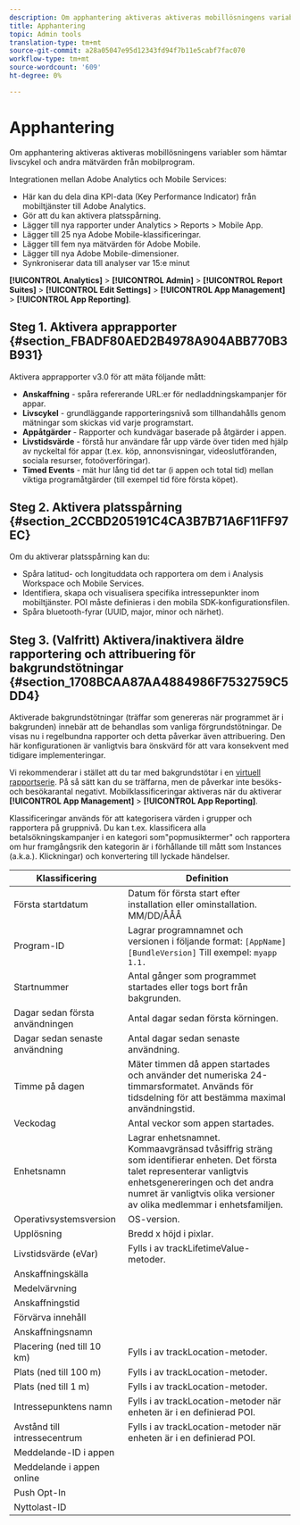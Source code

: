 ```yaml
---
description: Om apphantering aktiveras aktiveras mobillösningens variabler som hämtar livscykel och andra mätvärden från mobilprogram.
title: Apphantering
topic: Admin tools
translation-type: tm+mt
source-git-commit: a28a05047e95d12343fd94f7b11e5cabf7fac070
workflow-type: tm+mt
source-wordcount: '609'
ht-degree: 0%

---
```



# Apphantering

Om apphantering aktiveras aktiveras mobillösningens variabler som hämtar livscykel och andra mätvärden från mobilprogram.

Integrationen mellan Adobe Analytics och Mobile Services:

* Här kan du dela dina KPI-data (Key Performance Indicator) från mobiltjänster till Adobe Analytics.
* Gör att du kan aktivera platsspårning.
* Lägger till nya rapporter under Analytics > Reports > Mobile App.
* Lägger till 25 nya Adobe Mobile-klassificeringar.
* Lägger till fem nya mätvärden för Adobe Mobile.
* Lägger till nya Adobe Mobile-dimensioner.
* Synkroniserar data till analyser var 15:e minut

**[!UICONTROL Analytics]** > **[!UICONTROL Admin]** > **[!UICONTROL Report Suites]** > **[!UICONTROL Edit Settings]** > **[!UICONTROL App Management]** > **[!UICONTROL App Reporting]**.

## Steg 1. Aktivera apprapporter {#section_FBADF80AED2B4978A904ABB770B3B931}

Aktivera apprapporter v3.0 för att mäta följande mått:

* **Anskaffning** - spåra refererande URL:er för nedladdningskampanjer för appar.
* **Livscykel** - grundläggande rapporteringsnivå som tillhandahålls genom mätningar som skickas vid varje programstart.
* **Appåtgärder** - Rapporter och kundvägar baserade på åtgärder i appen.
* **Livstidsvärde** - förstå hur användare får upp värde över tiden med hjälp av nyckeltal för appar (t.ex. köp, annonsvisningar, videoslutföranden, sociala resurser, fotoöverföringar).
* **Timed Events** - mät hur lång tid det tar (i appen och total tid) mellan viktiga programåtgärder (till exempel tid före första köpet).

## Steg 2. Aktivera platsspårning {#section_2CCBD205191C4CA3B7B71A6F11FF97EC}

Om du aktiverar platsspårning kan du:

* Spåra latitud- och longituddata och rapportera om dem i Analysis Workspace och Mobile Services.
* Identifiera, skapa och visualisera specifika intressepunkter inom mobiltjänster. POI måste definieras i den mobila SDK-konfigurationsfilen.
* Spåra bluetooth-fyrar (UUID, major, minor och närhet).

## Steg 3. (Valfritt) Aktivera/inaktivera äldre rapportering och attribuering för bakgrundstötningar {#section_1708BCAA87AA4884986F7532759C5DD4}

Aktiverade bakgrundstötningar (träffar som genereras när programmet är i bakgrunden) innebär att de behandlas som vanliga förgrundstötningar. De visas nu i regelbundna rapporter och detta påverkar även attribuering. Den här konfigurationen är vanligtvis bara önskvärd för att vara konsekvent med tidigare implementeringar.

Vi rekommenderar i stället att du tar med bakgrundstötar i en [virtuell rapportserie](/help/components/vrs/vrs-about.md). På så sätt kan du se träffarna, men de påverkar inte besöks- och besökarantal negativt.
Mobilklassificeringar aktiveras när du aktiverar **[!UICONTROL App Management]** > **[!UICONTROL App Reporting]**.

Klassificeringar används för att kategorisera värden i grupper och rapportera på gruppnivå. Du kan t.ex. klassificera alla betalsökningskampanjer i en kategori som&quot;popmusiktermer&quot; och rapportera om hur framgångsrik den kategorin är i förhållande till mått som Instances (a.k.a.). Klickningar) och konvertering till lyckade händelser.

| Klassificering | Definition |
|--- |--- |
| Första startdatum | Datum för första start efter installation eller ominstallation.   MM/DD/ÅÅÅ |
| Program-ID | Lagrar programnamnet och versionen i följande format:   `[AppName] [BundleVersion]`  Till exempel: `myapp 1.1.` |
| Startnummer | Antal gånger som programmet startades eller togs bort från bakgrunden. |
| Dagar sedan första användningen | Antal dagar sedan första körningen. |
| Dagar sedan senaste användning | Antal dagar sedan senaste användning. |
| Timme på dagen | Mäter timmen då appen startades och använder det numeriska 24-timmarsformatet. Används för tidsdelning för att bestämma maximal användningstid. |
| Veckodag | Antal veckor som appen startades. |
| Enhetsnamn | Lagrar enhetsnamnet.  Kommaavgränsad tvåsiffrig sträng som identifierar enheten. Det första talet representerar vanligtvis enhetsgenereringen och det andra numret är vanligtvis olika versioner av olika medlemmar i enhetsfamiljen. |
| Operativsystemsversion | OS-version. |
| Upplösning | Bredd x höjd i pixlar. |
| Livstidsvärde (eVar) | Fylls i av trackLifetimeValue-metoder. |
| Anskaffningskälla |  |
| Medelvärvning |  |
| Anskaffningstid |  |
| Förvärva innehåll |  |
| Anskaffningsnamn |  |
| Placering (ned till 10 km) | Fylls i av trackLocation-metoder. |
| Plats (ned till 100 m) | Fylls i av trackLocation-metoder. |
| Plats (ned till 1 m) | Fylls i av trackLocation-metoder. |
| Intressepunktens namn | Fylls i av trackLocation-metoder när enheten är i en definierad POI. |
| Avstånd till intressecentrum | Fylls i av trackLocation-metoder när enheten är i en definierad POI. |
| Meddelande-ID i appen |  |
| Meddelande i appen online |  |
| Push Opt-In |  |
| Nyttolast-ID |  |

